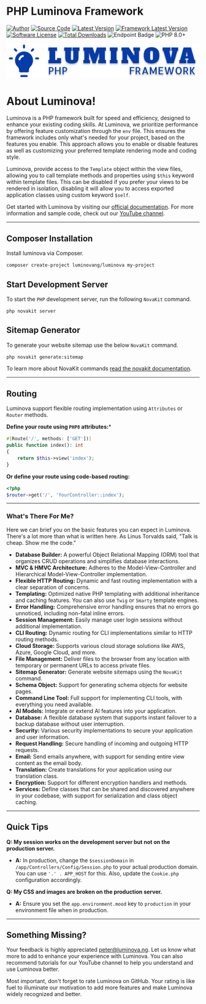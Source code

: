 # PHP Luminova Framework

[![Author](https://img.shields.io/badge/author-@peterchig-blue.svg)](https://instagram.com/peterchig)
[![Source Code](https://img.shields.io/badge/source-luminovang/luminova-blue.svg)](https://github.com/luminovang/luminova)
[![Latest Version](https://img.shields.io/github/tag/luminovang/luminova.svg)](https://github.com/luminovang/luminova/releases)
[![Framework Latest Version](https://img.shields.io/github/tag/luminovang/framework.svg)](https://github.com/luminovang/framework/releases)
[![Software License](https://img.shields.io/badge/license-MIT-brightgreen.svg)](https://github.com/luminovang/luminova/blob/master/LICENSE)
[![Total Downloads](https://img.shields.io/packagist/dt/luminovang/framework.svg)](https://packagist.org/search/?tags=php%20luminova)
![Endpoint Badge](https://img.shields.io/endpoint?url=https%3A%2F%2Fluminova.ng%2Fdownloads)
![PHP 8.0+](https://img.shields.io/badge/php-min%208.0.0-red.svg)


![Local Image](https://github.com/luminovang/luminova/raw/main/docs/logo.svg)


# About Luminova!

Luminova is a PHP framework built for speed and efficiency, designed to enhance your existing coding skills. At Luminova, we prioritize performance by offering feature customization through the `env` file. This ensures the framework includes only what's needed for your project, based on the features you enable. This approach allows you to enable or disable features as well as customizing your preferred template rendering mode and coding style.

Luminova, provide access to the `Template` object within the view files, allowing you to call template methods and properties using `$this` keyword within template files. This can be disabled if you prefer your views to be rendered in isolation, disabling it will allow you to access exported application classes using custom keyword `$self`.

Get started with Luminova by visiting our [official documentation](https://luminova.ng/docs). For more information and sample code, check out our [YouTube channel](https://www.youtube.com/@luminovang).

---

## Composer Installation

Install luminova via Composer.

```bash
composer create-project luminovang/luminova my-project
```

## Start Development Server

To start the `PHP` development server, run the following `NovaKit` command.

```bash
php novakit server
```

## Sitemap Generator

To generate your website sitemap use the below `NovaKit` command.

```bash
php novakit generate:sitemap
```

To learn more about NovaKit commands [read the novakit documentation](https://luminova.ng/docs/0.0.0/commands/novakit).

---

## Routing

Luminova support flexible routing implementation using `Attributes` or `Router` methods.

**Define your route using `PHP8` attributes:***

```php
#[Route('/', methods: ['GET'])]
public function index(): int 
{
    return $this->view('index');
}
```

**Or define your route using code-based routing:**

```php
<?php 
$router->get('/', 'YourController::index');
```
---

### What's There For Me?

Here we can brief you on the basic features you can expect in Luminova. There's a lot more than what is written here. As Linus Torvalds said, "Talk is cheap. Show me the code."

- **Database Builder:** A powerful Object Relational Mapping (ORM) tool that organizes CRUD operations and simplifies database interactions.
- **MVC & HMVC Architecture:** Adheres to the Model-View-Controller and  Hierarchical Model-View-Controller implementation.
- **Flexible HTTP Routing:** Dynamic and fast routing implementation with a clear separation of concerns.
- **Templating:** Optimized native PHP templating with additional inheritance and caching features. You can also use `Twig` or `Smarty` template engines.
- **Error Handling:** Comprehensive error handling ensures that no errors go unnoticed, including non-fatal inline errors.
- **Session Management:** Easily manage user login sessions without additional implementation.
- **CLI Routing:** Dynamic routing for CLI implementations similar to HTTP routing methods.
- **Cloud Storage:** Supports various cloud storage solutions like AWS, Azure, Google Cloud, and more.
- **File Management:** Deliver files to the browser from any location with temporary or permanent URLs to access private files.
- **Sitemap Generator:** Generate website sitemaps using the `NovaKit` command.
- **Schema Object:** Support for generating schema objects for website pages.
- **Command Line Tool:** Full support for implementing CLI tools, with everything you need available.
- **AI Models:** Integrate or extend AI features into your application.
- **Database:** A flexible database system that supports instant failover to a backup database without user interruption.
- **Security:** Various security implementations to secure your application and user information.
- **Request Handling:** Secure handling of incoming and outgoing HTTP requests.
- **Email:** Send emails anywhere, with support for sending entire view content as the email body.
- **Translation:** Create translations for your application using our translation class.
- **Encryption:** Support for different encryption handlers and methods.
- **Services:** Define classes that can be shared and discovered anywhere in your codebase, with support for serialization and class object caching.

---

## Quick Tips

**Q: My session works on the development server but not on the production server.**
- **A:** In production, change the `$sessionDomain` in `/app/Controllers/Config/Session.php` to your actual production domain. You can use `'.' . APP_HOST` for this. Also, update the `Cookie.php` configuration accordingly.

**Q: My CSS and images are broken on the production server.**
- **A:** Ensure you set the `app.environment.mood` key to `production` in your environment file when in production.

---

## Something Missing?

Your feedback is highly appreciated [peter@luminova.ng](mailto:peter@luminova.ng). Let us know what more to add to enhance your experience with Luminova. You can also recommend tutorials for our YouTube channel to help you understand and use Luminova better.

Most important, don't forget to rate Luminova on GitHub. Your rating is like fuel to illuminate our motivation to add more features and make Luminova widely recognized and better.
